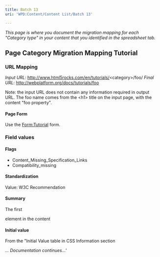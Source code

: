 ```yaml
---
title: Batch 13
uri: 'WPD:Content/Content List/Batch 13'

---
```

*This page is where you document the migration mapping for each "Category type" in your content that you identified in the spreadsheet tab.*

## <span>Page Category Migration Mapping Tutorial</span>

### <span>URL Mapping</span>

*Input URL*: <http://www.html5rocks.com/en/tutorials/>\<category\>/foo/ *Final URL*: <http://webplatform.org/docs/tutorials/foo>

Note: the input URL does not contain any information required in output URL. The foo name comes from the \<h1\> title on the input page, with the content "foo property".

#### <span>Page Form</span>

Use the [Form:Tutorial](/Form:Tutorial) form.

### <span>Field values</span>

#### <span>Flags</span>

-   Content\_Missing\_Specification\_Links
-   Compatibility\_missing

#### <span>Standardization</span>

Value: W3C Recommendation

#### <span>Summary</span>

The first

element in the content

#### <span>Initial value</span>

From the "Initial Value table in CSS Information section

*... Documentation continues...'*